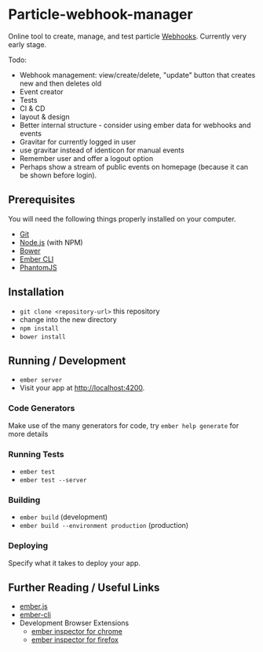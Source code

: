 # Particle-webhook-manager

Online tool to create, manage, and test particle [Webhooks]. Currently very early stage.

Todo:

* Webhook management: view/create/delete, "update" button that creates new and then deletes old
* Event creator
* Tests
* CI & CD
* layout & design
* Better internal structure - consider using ember data for webhooks and events
* Gravitar for currently logged in user 
* use gravitar instead of identicon for manual events
* Remember user and offer a logout option
* Perhaps show a stream of public events on homepage (because it can be shown before login).

## Prerequisites

You will need the following things properly installed on your computer.

* [Git](http://git-scm.com/)
* [Node.js](http://nodejs.org/) (with NPM)
* [Bower](http://bower.io/)
* [Ember CLI](http://ember-cli.com/)
* [PhantomJS](http://phantomjs.org/)

## Installation

* `git clone <repository-url>` this repository
* change into the new directory
* `npm install`
* `bower install`

## Running / Development

* `ember server`
* Visit your app at [http://localhost:4200](http://localhost:4200).

### Code Generators

Make use of the many generators for code, try `ember help generate` for more details

### Running Tests

* `ember test`
* `ember test --server`

### Building

* `ember build` (development)
* `ember build --environment production` (production)

### Deploying

Specify what it takes to deploy your app.

## Further Reading / Useful Links

* [ember.js](http://emberjs.com/)
* [ember-cli](http://ember-cli.com/)
* Development Browser Extensions
  * [ember inspector for chrome](https://chrome.google.com/webstore/detail/ember-inspector/bmdblncegkenkacieihfhpjfppoconhi)
  * [ember inspector for firefox](https://addons.mozilla.org/en-US/firefox/addon/ember-inspector/)


[Webhooks]: https://docs.particle.io/guide/tools-and-features/webhooks/
